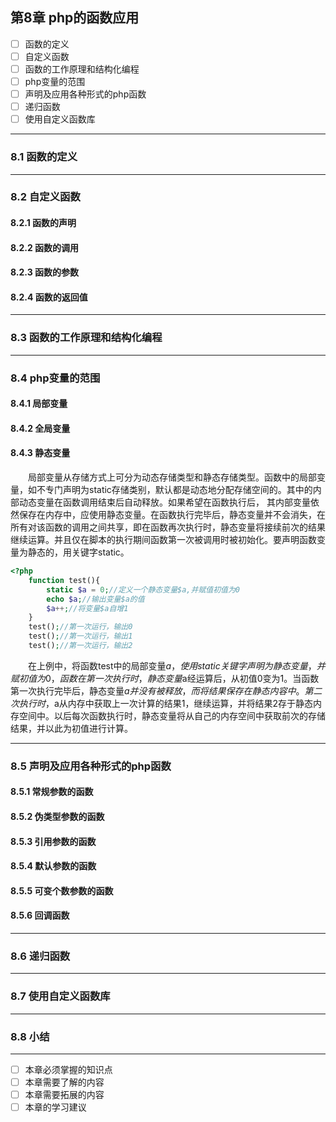 ## 第8章 php的函数应用
- [ ] 函数的定义
- [ ] 自定义函数
- [ ] 函数的工作原理和结构化编程
- [ ] php变量的范围
- [ ] 声明及应用各种形式的php函数
- [ ] 递归函数
- [ ] 使用自定义函数库

---

### 8.1 函数的定义

---

### 8.2 自定义函数
#### 8.2.1 函数的声明  
#### 8.2.2 函数的调用  
#### 8.2.3 函数的参数  
#### 8.2.4 函数的返回值  

---

### 8.3 函数的工作原理和结构化编程

---

### 8.4 php变量的范围
#### 8.4.1 局部变量  
#### 8.4.2 全局变量  
#### 8.4.3 静态变量  

&emsp;&emsp;局部变量从存储方式上可分为动态存储类型和静态存储类型。函数中的局部变量，如不专门声明为static存储类别，默认都是动态地分配存储空间的。其中的内部动态变量在函数调用结束后自动释放。如果希望在函数执行后， 其内部变量依然保存在内存中，应使用静态变量。在函数执行完毕后，静态变量并不会消失，在所有对该函数的调用之间共享，即在函数再次执行时，静态变量将接续前次的结果继续运算。并且仅在脚本的执行期间函数第一次被调用时被初始化。要声明函数变量为静态的，用关键字static。

```php
<?php
	function test(){
		static $a = 0;//定义一个静态变量$a,并赋值初值为0
		echo $a;//输出变量$a的值
		$a++;//将变量$a自增1
	}
	test();//第一次运行，输出0
	test();//第一次运行，输出1
	test();//第一次运行，输出2

```
&emsp;&emsp;在上例中，将函数test中的局部变量$a，使用static关键字声明为静态变量，并赋初值为0，函数在第一次执行时，静态变量$a经运算后，从初值0变为1。当函数第一次执行完毕后，静态变量$a并没有被释放，而将结果保存在静态内容中。第二次执行时，$a从内存中获取上一次计算的结果1，继续运算，并将结果2存于静态内存空间中。以后每次函数执行时，静态变量将从自己的内存空间中获取前次的存储结果，并以此为初值进行计算。

---

### 8.5 声明及应用各种形式的php函数
#### 8.5.1 常规参数的函数  
#### 8.5.2 伪类型参数的函数  
#### 8.5.3 引用参数的函数  
#### 8.5.4 默认参数的函数  



#### 8.5.5 可变个数参数的函数  
#### 8.5.6 回调函数  

---

### 8.6 递归函数

---

### 8.7 使用自定义函数库

---

### 8.8 小结

---

- [ ] 本章必须掌握的知识点
- [ ] 本章需要了解的内容
- [ ] 本章需要拓展的内容
- [ ] 本章的学习建议